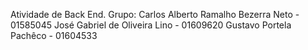 Atividade de Back End.
Grupo:
Carlos Alberto Ramalho Bezerra Neto - 01585045
José Gabriel de Oliveira Lino - 01609620
Gustavo Portela Pachêco - 01604533

